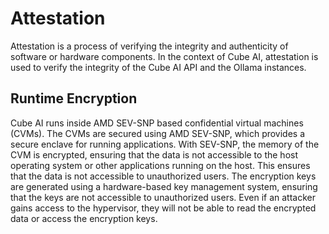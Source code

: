 # Attestation

Attestation is a process of verifying the integrity and authenticity of software or hardware components. In the context of Cube AI, attestation is used to verify the integrity of the Cube AI API and the Ollama instances.

## Runtime Encryption

Cube AI runs inside AMD SEV-SNP based confidential virtual machines (CVMs). The CVMs are secured using AMD SEV-SNP, which provides a secure enclave for running applications. With SEV-SNP, the memory of the CVM is encrypted, ensuring that the data is not accessible to the host operating system or other applications running on the host. This ensures that the data is not accessible to unauthorized users. The encryption keys are generated using a hardware-based key management system, ensuring that the keys are not accessible to unauthorized users. Even if an attacker gains access to the hypervisor, they will not be able to read the encrypted data or access the encryption keys.
